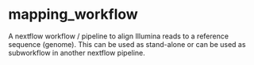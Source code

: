 # mapping_workflow
A nextflow workflow / pipeline to align Illumina reads to a reference sequence (genome).  This can be used as stand-alone or can be used as subworkflow in another nextflow pipeline.
